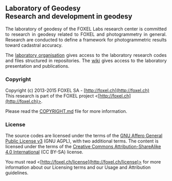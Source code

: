 
## Laboratory of Geodesy <br /> Research and development in geodesy

<p align="justify">
The laboratory of geodesy of the FOXEL Labs research center is committed to research
in geodesy related to FOXEL and photogrammetry in general. Research are conducted
to define a framework for photogrammetric results toward cadastral accuracy.
</p>

<p align="justify">
The <a href="https://github.com/FOXEL-Labs-Geodesy">laboratory organisation</a>
gives access to the laboratory research codes and files structured in repositories.
The <a href="https://github.com/FOXEL-Labs/Laboratory-of-Geodesy/wiki">wiki</a>
gives access to the laboratory presentation and publications.
</p>

### Copyright

Copyright (c) 2013-2015 FOXEL SA - [http://foxel.ch](http://foxel.ch)<br />
This research is part of the FOXEL project <[http://foxel.ch](http://foxel.ch)>.

Please read the [COPYRIGHT.md](COPYRIGHT.md) file for more information.


### License

The source codes are licensed under the terms of the
[GNU Affero General Public License v3](http://www.gnu.org/licenses/agpl.html)
(GNU AGPL), with two additional terms. The content is licensed under the terms
of the
[Creative Commons Attribution-ShareAlike 4.0 International](http://creativecommons.org/licenses/by-sa/4.0/)
(CC BY-SA) license.

You must read <[http://foxel.ch/license](http://foxel.ch/license)> for more
information about our Licensing terms and our Usage and Attribution guidelines.

